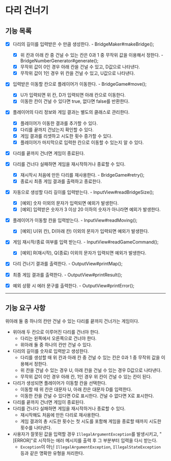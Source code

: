 # 다리 건너기

## 기능 목록
- [x] 다리의 길이를 입력받은 수 만큼 생성한다. - BridgeMaker#makeBridge();
  - [x] 위 칸과 아래 칸 중 건널 수 있는 칸은 0과 1 중 무작위 값을 이용해서 정한다. - BridgeNumberGenerator#generate();
  - [x] 무작위 값이 0인 경우 아래 칸을 건널 수 있고, D값으로 나타낸다.
  - [x] 무작위 값이 1인 경우 위 칸을 건널 수 있고, U값으로 나타낸다.
- [X] 입력받은 이동할 칸으로 플레이어가 이동한다. - BridgeGame#move();
  - [X] U가 입력되면 위 칸, D가 입력되면 아래 칸으로 이동한다.
  - [X] 이동한 칸이 건널 수 있다면 true, 없다면 false를 반환한다.
- [x] 플레이어의 다리 정보와 게임 결과는 별도의 클래스로 관리한다.
  - [x] 플레이어가 이동한 결과를 추가할 수 있다.
  - [x] 다리를 끝까지 건넜는지 확인할 수 있다.
  - [x] 게임 결과를 리셋하고 시도한 횟수 증가할 수 있다.
  - [x] 플레이어가 마지막으로 입력한 칸으로 이동할 수 있는지 알 수 있다.
- [x] 다리를 끝까지 건너면 게임이 종료된다.
- [x] 다리를 건너다 실패하면 게임을 재시작하거나 종료할 수 있다.
  - [x] 재시작시 처음에 만든 다리를 재사용한다. - BridgeGame#retry();
  - [x] 종료시 최종 게임 결과를 출력하고 종료한다.
- [x] 자동으로 생성할 다리 길이를 입력받는다. - InputView#readBridgeSize();
  - [x] [예외] 숫자 이외의 문자가 입력되면 예외가 발생한다.
  - [x] [예외] 입력받은 숫자가 3 이상 20 이하의 숫자가 아니라면 예외가 발생한다.
- [x] 플레이어가 이동할 칸을 입력받는다. - InputView#readMoving();
  - [x] [예외] U(위 칸), D(아래 칸) 이외의 문자가 입력되면 예외가 발생한다.
- [x] 게임 재시작/종료 여부를 입력 받는다. - InputView#readGameCommand();
  - [x] [예외] R(재시작), Q(종료) 이외의 문자가 입력되면 예외가 발생한다.
- [x] 다리 건너기 결과를 출력한다. - OutputView#printMap();
- [x] 최종 게임 결과를 출력한다. - OutputView#printResult();
- [x] 예외 상황 시 에러 문구를 출력한다. - OutputView#printError();


---
## 기능 요구 사항
위아래 둘 중 하나의 칸만 건널 수 있는 다리를 끝까지 건너가는 게임이다.
- 위아래 두 칸으로 이루어진 다리를 건너야 한다.
    - 다리는 왼쪽에서 오른쪽으로 건너야 한다.
    - 위아래 둘 중 하나의 칸만 건널 수 있다.
- 다리의 길이를 숫자로 입력받고 생성한다.
    - 다리를 생성할 때 위 칸과 아래 칸 중 건널 수 있는 칸은 0과 1 중 무작위 값을 이용해서 정한다.
    - 위 칸을 건널 수 있는 경우 U, 아래 칸을 건널 수 있는 경우 D값으로 나타낸다.
    - 무작위 값이 0인 경우 아래 칸, 1인 경우 위 칸이 건널 수 있는 칸이 된다.
- 다리가 생성되면 플레이어가 이동할 칸을 선택한다.
    - 이동할 때 위 칸은 대문자 U, 아래 칸은 대문자 D를 입력한다.
    - 이동한 칸을 건널 수 있다면 O로 표시한다. 건널 수 없다면 X로 표시한다.
- 다리를 끝까지 건너면 게임이 종료된다.
- 다리를 건너다 실패하면 게임을 재시작하거나 종료할 수 있다.
    - 재시작해도 처음에 만든 다리로 재사용한다.
    - 게임 결과의 총 시도한 횟수는 첫 시도를 포함해 게임을 종료할 때까지 시도한 횟수를 나타낸다.
- 사용자가 잘못된 값을 입력할 경우 `IllegalArgumentException`를 발생시키고, "[ERROR]"로 시작하는 에러 메시지를 출력 후 그 부분부터 입력을 다시 받는다.
    - `Exception`이 아닌 `IllegalArgumentException`, `IllegalStateException` 등과 같은 명확한 유형을 처리한다.